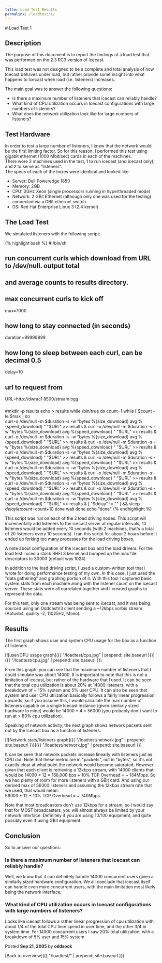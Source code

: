 ```yaml
---
title: Load Test Results
permalink: /loadtest/1/
---
```

<article markdown="1">
# Load Test 1

## Description

The purpose of this document is to report the findings of a load test that was performed
on the 2.3 RC3 version of Icecast.  
  
This load test was not designed to be a complete and total analysis of how Icecast behaves
under load, but rather provide some insight into what happens to Icecast when load
(i.e. listeners) increases.  

The main goal was to answer the following questions:

-	Is there a maximum number of listeners that Icecast can reliably handle?
-	What kind of CPU utilization occurs in Icecast configurations with large numbers of listeners?
-	What does the network utilization look like for large numbers of listeners?


## Test Hardware

In order to test a large number of listeners, I knew that the network would be the first
limiting factor. So for this reason, I performed this test using gigabit ethernet (1000 Mbit/sec)
cards in each of the machines.  
There were 3 machines used in the test, 1 to run icecast (and icecast only), and 2 to serve as “listeners”.  
The specs of each of the boxes were identical and looked like:

-	Server: Dell Poweredge 1850
-	Memory: 2GB
-	CPU: 3GHz Xeon (single processors running in hyperthreaded mode)
-	Network: 2 GBit Ethernet (although only one was used for the testing) connected via a GBit ethernet switch.
-	OS: Red Hat Enterprise Linux 3 (2.4 kernel)


## The Load Test

We simulated listeners with the following script:

{% highlight bash %}
#!/bin/sh
#
# run concurrent curls which download from URL to /dev/null.  output total
# and average counts to results directory.
#

# max concurrent curls to kick off
max=7000
# how long to stay connected (in seconds)
duration=99999999
# how long to sleep between each curl, can be decimal  0.5
delay=10
# url to request from
URL=http://dwrac1:8500/stream.ogg


#####
#mkdir -p results
echo > results
while /bin/true
do
count=1
while [ $count -le $max ]
do  
   curl -o /dev/null -m $duration -s -w "bytes %{size_download} avg %{speed_download} " "$URL" >> results &
   curl -o /dev/null -m $duration -s -w "bytes %{size_download} avg %{speed_download} " "$URL" >> results &
   curl -o /dev/null -m $duration -s -w "bytes %{size_download} avg %{speed_download} " "$URL" >> results &
   curl -o /dev/null -m $duration -s -w "bytes %{size_download} avg %{speed_download} " "$URL" >> results &
   curl -o /dev/null -m $duration -s -w "bytes %{size_download} avg %{speed_download} " "$URL" >> results &
   curl -o /dev/null -m $duration -s -w "bytes %{size_download} avg %{speed_download} " "$URL" >> results &
   curl -o /dev/null -m $duration -s -w "bytes %{size_download} avg %{speed_download} " "$URL" >> results &
   curl -o /dev/null -m $duration -s -w "bytes %{size_download} avg %{speed_download} " "$URL" >> results &
   curl -o /dev/null -m $duration -s -w "bytes %{size_download} avg %{speed_download} " "$URL" >> results &
   curl -o /dev/null -m $duration -s -w "bytes %{size_download} avg %{speed_download} " "$URL" >> results &
   curl -o /dev/null -m $duration -s -w "bytes %{size_download} avg %{speed_download} " "$URL" >> results &
   [ "$delay" != "" ] && sleep $delay
   let count=$count+10
done
wait
done
echo "done"
{% endhighlight %}

This script was run on each of the 2 load driving nodes. This script will incrementally
add listeners to the icecast server at regular intervals; 10 listeners would be added every
10 seconds (with 2 machines, that's a total of 20 listeners every 10 seconds). I ran this
script for about 2 hours before it ended up forking too many processes for the load driving boxes.  
  
A note about configuration of the icecast box and the load drivers. For the load test I used
a stock RHEL3 kernel and bumped up the max file descriptors to 30000 (default was 1024).  
  
In addition to the load driving script, I used a custom-written tool that I wrote for doing
performance testing of my own. In this case, I just used the "data gathering" and graphing portion
of it. With this tool I captured basic system stats from each machine along with the listener count
on the icecast server. These stats were all correlated together and I created graphs to represent
the data.  
  
For this test, only one stream was being sent to icecast, and it was being sourced using an
OddcastV3 client sending a ~12kbps vorbis stream (Aotuvb4, quality -2, 11025Hz, Mono).


## Results

The first graph shows user and system CPU usage for the box as a function of listeners.  

[![user/CPU usage graph]({{ "/loadtest/cpu.jpg" | prepend: site.baseurl }})]({{ "/loadtest/cpu.jpg" | prepend: site.baseurl }})
  
From this graph, you can see that the maximum number of listeners that I could simulate was about 14000.
It is important to note that this is not a limitation of icecast, but rather of the hardware that I used.
It can be seen that the total cpu utilization is about 20% at 14000 listeners, with a breakdown of ~ 15%
system and 5% user CPU. It can also be seen that system and user CPU utilization basically follows a fairly
linear progression upwards, so if you assume this, I would calculate the max number of listeners capable
on a single Icecast instance (given similarly sized hardware to mine) would be 14000 * 4 = 56000
(you probably don't want to run at > 80% cpu utilization).

Speaking of network activity, the next graph shows network packets sent out by the Icecast box as
a function of listeners.  
  
[![Network stats/listeners graph]({{ "/loadtest/network.jpg" | prepend: site.baseurl }})]({{ "/loadtest/network.jpg" | prepend: site.baseurl }})
  
It can be seen that network packets increase linearly with listeners just as CPU did. Note that these
metric are in "packets", not in "bytes", so it's not exactly clear at what point the network would become
saturated. However given that each client is retrieving a 12kbps stream, with 14000 clients that would be
14000 * 12 = 168,000 bps + 10% TCP Overhead = ~ 184Mbps. So we had plenty of room for more listeners
with a GBit card. And using our derived max of 56000 listeners and assuming the 12kbps stream rate that
we used, that would mean:  
56000 * 12 + 10% TCP Overhead = ~ 740Mbps.  
  
Note that most broadcasters don't use 12kbps for a stream, so I would say that for MOST broadcasters,
you will almost always be limited by your network interface. Definitely if you are using 10/100 equipment,
and quite possibly even if using GBit equipment.


## Conclusion

So to answer our questions: 

### Is there a maximum number of listeners that Icecast can reliably handle?
Well, we know that it can definitely handle 14000 concurrent users given a similarly sized hardware
configuration. We all conclude that icecast itself can handle even more concurrent users, with the
main limitation most likely being the network interface.

### What kind of CPU utilization occurs in Icecast configurations with large numbers of listeners?
Looks like icecast follows a rather linear progression of cpu utilization with about 1/4 of the total
CPU time spend in user time, and the other 3/4 in system time. For 14000 concurrent users I saw 20%
total utilization, with a breakdown of 5% user and 15% system.

<aside>Posted <strong>Sep 21, 2005</strong> by <strong>oddsock</strong></aside>
</article>

[Back to overview]({{ "/loadtest/" | prepend: site.baseurl }})
